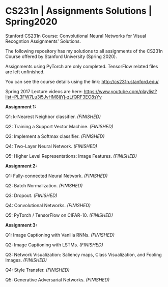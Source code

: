 # CS231n | Assignments Solutions | Spring2020
 Stanford CS231n Course: Convolutional Neural Networks for Visual Recogntion Assignments' Solutions.

The following repository has my solutions to all assignments of the CS231n Course offered by Stanford University (Spring 2020).

Assignments using PyTorch are only completed. TensorFlow related files are left unfinished.

You can see the course details using the link: http://cs231n.stanford.edu/

Spring 2017 Lecture videos are here: https://www.youtube.com/playlist?list=PL3FW7Lu3i5JvHM8ljYj-zLfQRF3EO8sYv

**Assignment 1:**

Q1: k-Nearest Neighbor classifier. *(FINISHED)*

Q2: Training a Support Vector Machine. *(FINISHED)*

Q3: Implement a Softmax classifier. *(FINISHED)*

Q4: Two-Layer Neural Network. *(FINISHED)*

Q5: Higher Level Representations: Image Features. *(FINISHED)*

**Assignment 2:**

Q1: Fully-connected Neural Network. *(FINISHED)*

Q2: Batch Normalization. *(FINISHED)*

Q3: Dropout. *(FINISHED)*

Q4: Convolutional Networks. *(FINISHED)*

Q5: PyTorch / TensorFlow on CIFAR-10. *(FINISHED)*

**Assignment 3:**

Q1: Image Captioning with Vanilla RNNs. *(FINISHED)*

Q2: Image Captioning with LSTMs. *(FINISHED)*

Q3: Network Visualization: Saliency maps, Class Visualization, and Fooling Images. *(FINISHED)*

Q4: Style Transfer. *(FINISHED)*

Q5: Generative Adversarial Networks. *(FINISHED)*
